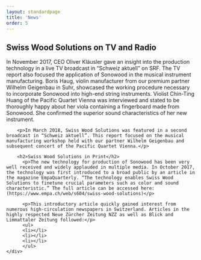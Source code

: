 ```yaml
---
layout: standardpage
title: 'News'
order: 5
---
```

<div class="full-width">
    <div class="wrap-grid">
        <h2>Swiss Wood Solutions on TV and Radio</h2>
        <p>In November 2017, CEO Oliver Kläusler gave an insight into the production technology in a live TV broadcast in “Schweiz aktuell” on SRF. The TV report also focused the application of Sonowood in the musical instrument manufacturing. Boris Haug, violin manufacturer from our premium partner Wilhelm Geigenbau in Suhr, showcased the working procedure necessary to incorporate Sonowood into high-end string instruments. Violist Chin-Ting Huang of the Pacific Quartet Vienna was interviewed and stated to be thoroughly happy about her viola containing a fingerboard made from Sonowood. She confirmed the superior sound characteristics of her new instrument.</p>

        <p>In March 2018, Swiss Wood Solutions was featured in a second broadcast in “Schweiz aktuell”. This report focused on the musical manufacturing workshop held with our partner Wilhelm Geigenbau and subsequent concert of the Pacific Quartet Vienna.</p>

        <h2>Swiss Wood Solutions in Print</h2>
          <p>The new technology for production of Sonowood has been very well received and widely applauded in multiple media. In October 2017, the technology was first introduced to a broad public by an article in the magazine EmpaQuarterly. “The technology enables Swiss Wood Solutions to finetune crucial parameters such as color and sound characteristic.” The full article can be accessed here: (https://www.empa.ch/web/s604/swiss-wood-solutions)</p>

          <p>This introductory article quickly gained interest from numerous high-circulation newspapers in Switzerland. Articles in the highly respected Neue Zürcher Zeitung NZZ as well as Blick and Limmattaler Zeitung followed:</p>
          <ul>
          <li></li>
          <li></li>
          <li></li>
          </ul>
    </div>
</div>
